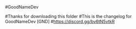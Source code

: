 #GoodNameDev

#Thanks for downloading this folder
#This is the changelog for GoodNameDev [GND]
#https://discord.gg/bv6tN5vtkR
